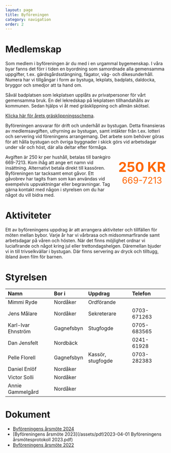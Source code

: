 ```yaml
---
layout: page
title: Byföreningen
category: navigation
order: 2
---
```


# Medlemskap

Som medlem i byföreningen är du med i en urgammal bygemenskap. I våra
byar fanns det förr i tiden en byordning som samordnade alla
gemensamma uppgifter, t.ex. gärdsgårdsstängning, fägator, väg- och
dikesunderhåll. Numera har vi tillgångar i form av bystuga, lekplats,
badplats, daldocka, bryggor och smedjor att ta hand om.

Såväl badplatsen som lekplatsen upplåts av privatpersoner för vårt
gemensamma bruk. En del lekredskap på lekplatsen tillhandahålls av
kommunen. Sedan hjälps vi åt med gräsklippning och allmän skötsel.

[Klicka här för årets gräsklippningsschema](/assets/pdf/20220425-Gräsklippningsschema.pdf).

Byföreningen ansvarar för drift och underhåll av bystugan. Detta
finansieras av medlemsavgiften, uthyrning av bystugan, samt intäkter
från t.ex. lotteri och servering vid föreningens arrangemang. Det
arbete som behöver göras för att hålla bystugan och övriga byggnader i
skick görs vid arbetsdagar under vår och höst, där alla deltar efter
förmåga.

<div style="float: right; padding-left: 20px;">
<p style="text-align: center;">
<strong><span style="color: #ff6600; font-size: 300%;">250 KR</span></strong><br>
<span style="color: #ff6600; font-size: 200%;">669-7213</span>
</p>
</div>

Avgiften är 250 kr per hushåll, betalas till bankgiro 669-7213. Kom
ihåg att ange ert namn vid insättning. Alternativt betala direkt till
kassören. Byföreningen tar tacksamt emot gåvor. Ett gåvobrev har
tagits fram som kan användas vid exempelvis uppvaktningar eller
begravningar. Tag gärna kontakt med någon i styrelsen om du har något
du vill bidra med.

# Aktiviteter

Ett av byföreningens uppdrag är att arrangera aktiviteter och
tillfällen för möten mellan bybor. Varje år har vi vårbrasa och
midsommarfirande samt arbetsdagar på våren och hösten. När det finns
möjlighet ordnar vi luciafirande och något kring jul eller
trettondagshelgen. Däremellan bjuder vi in till trivselkvällar i
bystugan. Där finns servering av dryck och tilltugg, ibland även film
för barnen.

<!--
I kalendern nedan syns vilka aktiviteter som är planerade i
närtid. Klicka på *Leta efter mer* för att se händelser längre fram i
tiden.

<iframe style="border-width: 0;" src="https://calendar.google.com/calendar/embed?showTitle=0&amp;showNav=0&amp;showDate=0&amp;showPrint=0&amp;showTabs=0&amp;showCalendars=0&amp;showTz=0&amp;mode=AGENDA&amp;height=300&amp;wkst=2&amp;hl=sv&amp;bgcolor=%23ffffff&amp;src=ckqofv203meqn75295icoac4c4%40group.calendar.google.com&amp;color=%23B1440E&amp;ctz=Europe%2FStockholm" width="640" height="300" frameborder="0" scrolling="no"></iframe>
-->

# Styrelsen

| Namn               | Bor i      | Uppdrag           | Telefon     |
| :----------------- | :--------- | :---------------- | :---------- |
| Mimmi Ryde         | Nordåker   | Ordförande        |             |
| Jens Målare        | Nordåker   | Sekreterare       | 0703-671263 |
| Karl-Ivar Ehnström | Gagnefsbyn | Stugfogde         | 0705-683565 |
| Dan Jensfelt       | Nordbäck   |                   | 0241-61928  |
| Pelle Florell      | Gagnefsbyn | Kassör, stugfogde | 0703-282383 |
| Daniel Enlöf       | Nordåker   |
| Victor Solli       | Nordåker   |
| Annie Gammelgård   | Nordåker   |

# Dokument

- [Byföreningens årsmöte 2024](/assets/pdf/20240324T174616--årsmötesprotokoll__byföreningen.pdf)
- [Byföreningens årsmöte 2023](/assets/pdf/2023-04-01 Byföreningens årsmötesprotokoll 2023.pdf)
- [Byföreningens årsmöte 2022](/assets/doc/2022/2022-03-26%20Byf%C3%B6reningens%20%C3%A5rsm%C3%B6tesprotokoll%202022.pdf)
